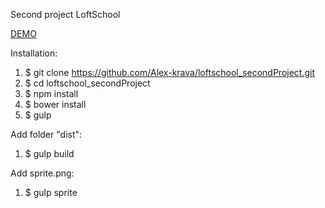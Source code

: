 Second project LoftSchool

<a href='http://loftschool2.kravchenkoalex.ru/' target='_blank'> DEMO </a>

Installation:

1. $ git clone https://github.com/Alex-krava/loftschool_secondProject.git
2. $ cd loftschool_secondProject
3. $ npm install
4. $ bower install
5. $ gulp

Add folder "dist":

1. $ gulp build

Add sprite.png:

1. $ gulp sprite
